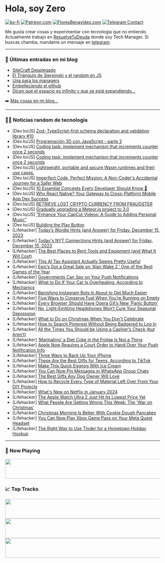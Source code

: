# Hola, soy Zero

[![ko-fi](https://ko-fi.com/img/githubbutton_sm.svg)](https://ko-fi.com/J3J4N0LUK)
[![Patreon.com](https://img.shields.io/endpoint.svg?url=https%3A%2F%2Fshieldsio-patreon.vercel.app%2Fapi%3Fusername%3Dzerodragon%26type%3Dpatrons&style=for-the-badge)](https://patreon.com/zerodragon)
[![FloresBenavides.com](https://img.shields.io/website?down_message=oops&label=MiBlog&style=for-the-badge&up_message=online&url=https%3A%2F%2Ffloresbenavides.com)](https://floresbenavides.com)
[![Telegram Contact](https://img.shields.io/badge/escr%C3%ADbeme-ZeroDragon-%2326A5E4?style=for-the-badge&logo=telegram)](https://t.me/zerodragon)

Me gusta crear cosas y experimentar con tecnología que no entiendo.
Actualmente trabajo en [ResuelveTuDeuda](http://github.com/resuelve) donde soy Tech Manager.
Si buscas chamba, mandame un mensaje en [telegram](https://t.me/zerodragon).

---

### 📕 Últimas entradas en mi blog
<!-- BLOG-POST-LIST:START -->
- [SiteCraft Desplegado](https://floresbenavides.com/sitecraft-desplegado/)
- [El Triángulo de Sierpinski y el random en JS](https://floresbenavides.com/el-triangulo-de-sierpinski-y-el-random-en-js/)
- [Una para los managers](https://floresbenavides.com/una-para-los-managers/)
- [Embelleciendo el github](https://floresbenavides.com/embelleciendo-el-github/)
- [Dicen que el espacio es infinito y que se está expandiendo…](https://floresbenavides.com/dicen-que-el-espacio-es-infinito-y-que-se-esta-expandiendo/)
<!-- BLOG-POST-LIST:END -->

➡️ [Más cosas en mi blog...](https://floresbenavides.com)

---

### 👨‍💻 Noticias random de tecnología
<!-- TECH-POSTS:START -->
- [Dev.to/JS] [Zod - TypeScript-first schema declaration and validation library #10](https://dev.to/nhannguyendevjs/zod-typescript-first-schema-declaration-and-validation-library-10-5gl5)
- [Dev.to/JS] [Programación 3D con JavaScript - parte 2](https://dev.to/javascriptchile/programacion-3d-con-javascript-parte-2-1jj8)
- [Dev.to/JS] [Coding task: implement mechanism that increments counter once 2 seconds](https://dev.to/webit/coding-task-implement-mechanism-that-increments-counter-once-2-seconds-2il4)
- [Dev.to/JS] [Coding task: implement mechanism that increments counter once 2 seconds](https://dev.to/webit/coding-task-implement-mechanism-that-increments-counter-once-2-seconds-1ece)
- [Dev.to/JS] [Lightweight, portable and secure Wasm runtimes and their use cases.](https://dev.to/anfibiacreativa/lightweight-portable-and-secure-wasm-runtimes-and-their-use-cases-ama)
- [Dev.to/JS] [Imperfect Code, Perfect Mission: A Non-Coder&#39;s Accidental Journey for a Safer Web](https://dev.to/webverts/imperfect-code-perfect-mission-a-non-coders-accidental-journey-for-a-safer-web-4lap)
- [Dev.to/JS] [10 Essential Concepts Every Developer Should Know 🚀](https://dev.to/baransel/10-essential-concepts-every-developer-should-know-5d3k)
- [Dev.to/JS] [Why React Native? Your Gateway to Cross-Platform Mobile App Dev Success](https://dev.to/a4arpon/why-react-native-your-gateway-to-cross-platform-mobile-app-dev-success-21nn)
- [Dev.to/JS] [RETRIEVE LOST CRYPTO CURRENCY FROM FRAUDSTER](https://dev.to/debrarichard7688/retrieve-lost-crypto-currency-from-fraudster-47li)
- [Dev.to/JS] [Gradually upgrading a Meteor.js project to 3.0](https://dev.to/meteor/gradually-upgrading-a-meteorjs-project-to-30-5aj0)
- [Dev.to/JS] [&quot;Enhance Your CapCut Videos: A Guide to Adding Personal Music&quot;](https://dev.to/zephyrzealot/enhance-your-capcut-videos-a-guide-to-adding-personal-music-pl1)
- [Dev.to/JS] [Building the Play Button](https://dev.to/keyurparalkar/how-i-build-a-youtube-video-player-with-reactjs-building-the-play-button-4of2)
- [Lifehacker] [Today’s Wordle Hints &lpar;and Answer&rpar; for Friday, December 15, 2023](https://lifehacker.com/entertainment/wordle-answer-today-december-15-2023)
- [Lifehacker] [Today&#39;s NYT Connections Hints &lpar;and Answer&rpar; for Friday, December 15, 2023](https://lifehacker.com/entertainment/nyt-connections-answer-today-december-15-2023)
- [Lifehacker] [The Best Places to Rent Tools and Equipment &lpar;and What It Will Cost&rpar;](https://lifehacker.com/home/best-places-to-rent-tools-and-equipment)
- [Lifehacker] [This AI Tax Assistant Actually Seems Pretty Useful](https://lifehacker.com/money/hr-blocks-new-ai-chatbot-tax-assistant)
- [Lifehacker] [Epic’s Got a Great Sale on &#39;Alan Wake 2,&#39; One of the Best Games of the Year](https://lifehacker.com/entertainment/alan-wake-2-alan-wake-remastered-sale)
- [Lifehacker] [Governments Can Spy on Your Push Notifications](https://lifehacker.com/tech/governments-spying-on-push-notifications)
- [Lifehacker] [What to Do If Your Car Is Overheating, According to Mechanics](https://lifehacker.com/travel/what-to-do-if-your-car-is-overheating-according-to-a-mechanic)
- [Lifehacker] [Banishing Instagram Bots Is About to Get Much Easier](https://lifehacker.com/tech/new-instagram-bot-spam-moderation-tools)
- [Lifehacker] [Five Ways to Conserve Fuel When You’re Running on Empty](https://lifehacker.com/travel/how-to-conserve-fuel-while-driving-on-empty)
- [Lifehacker] [Every Browser Should Have Opera GX’s New ‘Panic Button’](https://lifehacker.com/tech/opera-gxs-panic-button)
- [Lifehacker] [No, Light-Emitting Headphones Won’t Cure Your Seasonal Depression](https://lifehacker.com/health/will-light-emitting-headphones-cure-your-seasonal-depression)
- [Lifehacker] [What to Do on Christmas When You Don&#39;t Celebrate](https://lifehacker.com/what-to-do-on-christmas-when-you-dont-celebrate)
- [Lifehacker] [How to Search Pinterest Without Being Badgered to Log In](https://lifehacker.com/tech/how-to-search-pinterest-without-an-account)
- [Lifehacker] [All the Times You Should be Using a Cashier’s Check &lpar;but Aren’t&rpar;](https://lifehacker.com/money/when-you-should-use-cashiers-checks)
- [Lifehacker] [‘Marinating’ a Diet Coke in the Fridge Is Not a Thing](https://lifehacker.com/food-drink/marinate-diet-coke-tiktok-trend)
- [Lifehacker] [Apple Now Requires a Court Order to Hand Over Your Push Notification Info](https://lifehacker.com/tech/apple-now-requires-a-court-order-to-release-your-push-notification-info)
- [Lifehacker] [Three Ways to Back Up Your iPhone](https://lifehacker.com/tech/how-to-back-up-iphone)
- [Lifehacker] [These Are the Best Gifts for Teens, According to TikTok](https://lifehacker.com/money/best-gifts-for-teenagers)
- [Lifehacker] [Make This Quick Eggnog With Ice Cream](https://lifehacker.com/food-drink/quick-eggnog-recipe)
- [Lifehacker] [You Can Now Pin Messages in WhatsApp Group Chats](https://lifehacker.com/tech/how-to-pin-messages-in-whatsapp-group-chats)
- [Lifehacker] [The Best Gifts Any Dog Owner Will Love](https://lifehacker.com/family/gifts-for-dog-owners)
- [Lifehacker] [How to Recycle Every Type of Material Left Over From Your DIY Projects](https://lifehacker.com/home/how-to-recycle-diy-project-scraps)
- [Lifehacker] [What&#39;s New on Netflix in January 2024](https://lifehacker.com/entertainment/netflix-january-2024)
- [Lifehacker] [The Apple Watch Ultra 2 Just Hit Its Lowest Price Yet](https://lifehacker.com/tech/apple-watch-ultra-2-sale)
- [Lifehacker] [What People Are Getting Wrong This Week: The &#39;War on Christmas&#39;](https://lifehacker.com/entertainment/war-on-christmas)
- [Lifehacker] [Christmas Morning Is Better With Cookie Dough Pancakes](https://lifehacker.com/food-drink/cookie-dough-pancake-recipe)
- [Lifehacker] [You Can Now Play Xbox Game Pass on Your Meta Quest Headset](https://lifehacker.com/tech/xbox-game-pass-ultimate-on-meta-quest-headset)
- [Lifehacker] [The Right Way to Use Tinder for a Hometown Holiday Hookup](https://lifehacker.com/relationships/the-best-dating-app-for-a-holiday-hookup)<!-- TECH-POSTS:END -->

---

### 🎵 Now Playing
<a href="https://spotify-now-playing-dun.vercel.app/now-playing?open"><img src="https://spotify-now-playing-dun.vercel.app/now-playing" width="540" height="64"></a>

### 📈 Top Tracks
<a href="https://spotify-now-playing-dun.vercel.app/top-tracks?i=1&open"><img src="https://spotify-now-playing-dun.vercel.app/top-tracks?i=1" width="540" height="64"></a>
<a href="https://spotify-now-playing-dun.vercel.app/top-tracks?i=2&open"><img src="https://spotify-now-playing-dun.vercel.app/top-tracks?i=2" width="540" height="64"></a>
<a href="https://spotify-now-playing-dun.vercel.app/top-tracks?i=3&open"><img src="https://spotify-now-playing-dun.vercel.app/top-tracks?i=3" width="540" height="64"></a>
